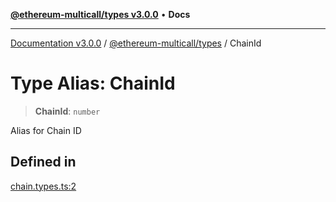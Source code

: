 [**@ethereum-multicall/types v3.0.0**](../README.md) • **Docs**

***

[Documentation v3.0.0](../../../packages.md) / [@ethereum-multicall/types](../README.md) / ChainId

# Type Alias: ChainId

> **ChainId**: `number`

Alias for Chain ID

## Defined in

[chain.types.ts:2](https://github.com/niZmosis/ethereum-multicall/blob/759805f36c7ddb05e5fad0eb8478dcf22871af59/packages/types/src/chain.types.ts#L2)
